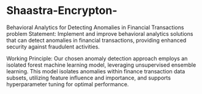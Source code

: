 # Shaastra-Encrypton-
Behavioral Analytics for Detecting Anomalies in Financial Transactions 
problem Statement:
     Implement and improve behavioral analytics solutions that can detect anomalies in financial transactions, providing enhanced security against fraudulent activities.

Working Principle:
    Our chosen anomaly detection approach employs an isolated forest machine learning model, leveraging unsupervised ensemble learning. This model isolates anomalies within finance transaction data subsets, utilizing feature influence and importance, and supports hyperparameter tuning for optimal performance. 

